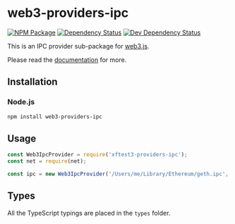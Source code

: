# web3-providers-ipc

[![NPM Package][npm-image]][npm-url] [![Dependency Status][deps-image]][deps-url] [![Dev Dependency Status][deps-dev-image]][deps-dev-url]

This is an IPC provider sub-package for [web3.js][repo].

Please read the [documentation][docs] for more.

## Installation

### Node.js

```bash
npm install web3-providers-ipc
```

## Usage

```js
const Web3IpcProvider = require('xftest3-providers-ipc');
const net = require(net);

const ipc = new Web3IpcProvider('/Users/me/Library/Ethereum/geth.ipc', net);
```

## Types

All the TypeScript typings are placed in the `types` folder.

[docs]: http://web3js.readthedocs.io/en/1.0/
[repo]: https://github.com/XinFinOrg/XDC3
[npm-image]: https://img.shields.io/npm/v/web3-providers-ipc.svg
[npm-url]: https://npmjs.org/package/web3-providers-ipc
[deps-image]: https://david-dm.org/ethereum/web3.js/1.x/status.svg?path=packages/web3-providers-ipc
[deps-url]: https://david-dm.org/ethereum/web3.js/1.x?path=packages/web3-providers-ipc
[deps-dev-image]: https://david-dm.org/ethereum/web3.js/1.x/dev-status.svg?path=packages/web3-providers-ipc
[deps-dev-url]: https://david-dm.org/ethereum/web3.js/1.x?type=dev&path=packages/web3-providers-ipc
